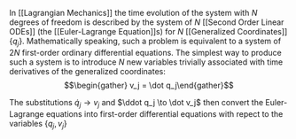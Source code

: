 In [[Lagrangian Mechanics]] the time evolution of the system with $N$ degrees of freedom is described by the system of $N$ [[Second Order Linear ODEs]] (the [[Euler-Lagrange Equation]]s) for $N$ [[Generalized Coordinates]] $\{q_j\}$. Mathematically speaking, such a problem is equivalent to a system of $2N$ first-order ordinary differential equations. The simplest way to produce such a system is to introduce $N$ new variables trivially associated with time derivatives of the generalized coordinates:
$$\begin{gather} v_j = \dot q_j\end{gather}$$

The substitutions $\dot q_j \to v_j$ and $\ddot q_j \to \dot v_j$ then convert the Euler-Lagrange equations into first-order differential equations with repect to the variables $\{q_j,v_j\}$